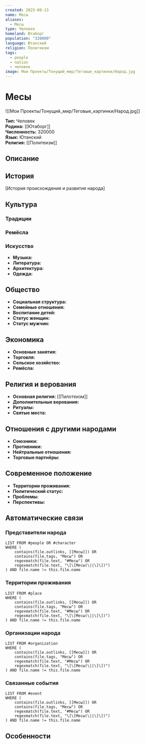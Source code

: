 ```yaml
---
created: 2025-08-13
name: Месы
aliases:
  - Месы
type: Человек
homeland: Ютаборг
population: "320000"
language: Ютанский
religion: Политеизм
tags:
  - people
  - nation
  - человек
image: Мои Проекты/Тонущий_мир/Теговые_картинки/Народ.jpg
---
```

# Месы

![[Мои Проекты/Тонущий_мир/Теговые_картинки/Народ.jpg]]


**Тип:** Человек  
**Родина:** [[Ютаборг]]  
**Численность:** 320000  
**Язык:** Ютанский  
**Религия:** [[Политеизм]]  

## Описание


## История
[История происхождения и развития народа]

## Культура
### Традиции


### Ремёсла


### Искусство
- **Музыка:**
- **Литература:**
- **Архитектура:**
- **Одежда:**

## Общество
- **Социальная структура:**
- **Семейные отношения:**
- **Воспитание детей:**
- **Статус женщин:**
- **Статус мужчин:**

## Экономика
- **Основные занятия:**
- **Торговля:**
- **Сельское хозяйство:**
- **Ремёсла:**

## Религия и верования
- **Основная религия:** [[Пилотеизм]]
- **Дополнительные верования:**
- **Ритуалы:**
- **Святые места:**

## Отношения с другими народами
- **Союзники:**
- **Противники:**
- **Нейтральные отношения:**
- **Торговые партнёры:**

## Современное положение
- **Территории проживания:**
- **Политический статус:**
- **Проблемы:**
- **Перспективы:**

## Автоматические связи
### Представители народа
```dataview
LIST FROM #people OR #character
WHERE (
    contains(file.outlinks, [[Месы]]) OR
    contains(file.tags, "Месы") OR
    regexmatch(file.text, "#Месы") OR
    regexmatch(file.text, "\[\[Месы(\||\]\])")
) AND file.name != this.file.name
```

### Территории проживания
```dataview
LIST FROM #place
WHERE (
    contains(file.outlinks, [[Месы]]) OR
    contains(file.tags, "Месы") OR
    regexmatch(file.text, "#Месы") OR
    regexmatch(file.text, "\[\[Месы(\||\]\])")
) AND file.name != this.file.name
```

### Организации народа
```dataview
LIST FROM #organization
WHERE (
    contains(file.outlinks, [[Месы]]) OR
    contains(file.tags, "Месы") OR
    regexmatch(file.text, "#Месы") OR
    regexmatch(file.text, "\[\[Месы(\||\]\])")
) AND file.name != this.file.name
```

### Связанные события
```dataview
LIST FROM #event
WHERE (
    contains(file.outlinks, [[Месы]]) OR
    contains(file.tags, "Месы") OR
    regexmatch(file.text, "#Месы") OR
    regexmatch(file.text, "\[\[Месы(\||\]\])")
) AND file.name != this.file.name
```

## Особенности
